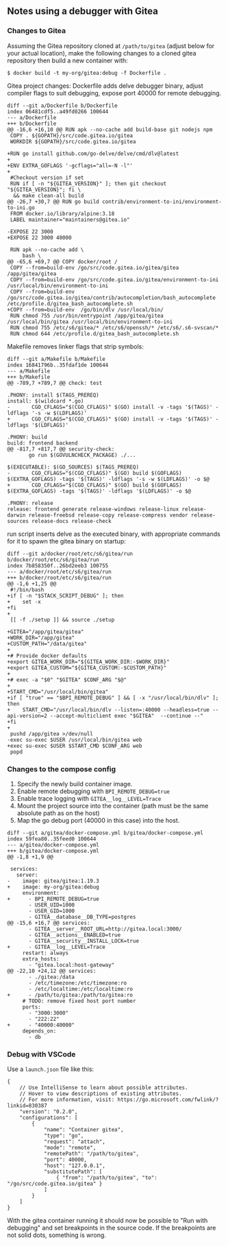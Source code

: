 ## Notes using a debugger with Gitea

### Changes to Gitea
Assuming the Gitea repository cloned at `/path/to/gitea` (adjust below for your actual location),
make the following changes to a cloned gitea repository then build a new container with:
```
$ docker build -t my-org/gitea:debug -f Dockerfile .
```

Gitea project changes:
Dockerfile adds delve debugger binary, adjust compiler flags to suit debugging, expose port 40000 for remote debugging.
```
diff --git a/Dockerfile b/Dockerfile
index 06481cdf5..a49fd0266 100644
--- a/Dockerfile
+++ b/Dockerfile
@@ -16,6 +16,10 @@ RUN apk --no-cache add build-base git nodejs npm
 COPY . ${GOPATH}/src/code.gitea.io/gitea
 WORKDIR ${GOPATH}/src/code.gitea.io/gitea

+RUN go install github.com/go-delve/delve/cmd/dlv@latest
+
+ENV EXTRA_GOFLAGS '-gcflags="all=-N -l"'
+
 #Checkout version if set
 RUN if [ -n "${GITEA_VERSION}" ]; then git checkout "${GITEA_VERSION}"; fi \
  && make clean-all build
@@ -26,7 +30,7 @@ RUN go build contrib/environment-to-ini/environment-to-ini.go
 FROM docker.io/library/alpine:3.18
 LABEL maintainer="maintainers@gitea.io"

-EXPOSE 22 3000
+EXPOSE 22 3000 40000

 RUN apk --no-cache add \
     bash \
@@ -65,6 +69,7 @@ COPY docker/root /
 COPY --from=build-env /go/src/code.gitea.io/gitea/gitea /app/gitea/gitea
 COPY --from=build-env /go/src/code.gitea.io/gitea/environment-to-ini /usr/local/bin/environment-to-ini
 COPY --from=build-env /go/src/code.gitea.io/gitea/contrib/autocompletion/bash_autocomplete /etc/profile.d/gitea_bash_autocomplete.sh
+COPY --from=build-env  /go/bin/dlv /usr/local/bin/
 RUN chmod 755 /usr/bin/entrypoint /app/gitea/gitea /usr/local/bin/gitea /usr/local/bin/environment-to-ini
 RUN chmod 755 /etc/s6/gitea/* /etc/s6/openssh/* /etc/s6/.s6-svscan/*
 RUN chmod 644 /etc/profile.d/gitea_bash_autocomplete.sh
 ```
Makefile removes linker flags that strip symbols:
 ```
diff --git a/Makefile b/Makefile
index 16841796b..35fdaf1de 100644
--- a/Makefile
+++ b/Makefile
@@ -789,7 +789,7 @@ check: test

 .PHONY: install $(TAGS_PREREQ)
 install: $(wildcard *.go)
-       CGO_CFLAGS="$(CGO_CFLAGS)" $(GO) install -v -tags '$(TAGS)' -ldflags '-s -w $(LDFLAGS)'
+       CGO_CFLAGS="$(CGO_CFLAGS)" $(GO) install -v -tags '$(TAGS)' -ldflags '$(LDFLAGS)'

 .PHONY: build
 build: frontend backend
@@ -817,7 +817,7 @@ security-check:
        go run $(GOVULNCHECK_PACKAGE) ./...

 $(EXECUTABLE): $(GO_SOURCES) $(TAGS_PREREQ)
-       CGO_CFLAGS="$(CGO_CFLAGS)" $(GO) build $(GOFLAGS) $(EXTRA_GOFLAGS) -tags '$(TAGS)' -ldflags '-s -w $(LDFLAGS)' -o $@
+       CGO_CFLAGS="$(CGO_CFLAGS)" $(GO) build $(GOFLAGS) $(EXTRA_GOFLAGS) -tags '$(TAGS)' -ldflags '$(LDFLAGS)' -o $@

 .PHONY: release
 release: frontend generate release-windows release-linux release-darwin release-freebsd release-copy release-compress vendor release-sources release-docs release-check
```
run script inserts delve as the executed binary, with appropriate commands for it to spawn the gitea binary on startup:
``` 
diff --git a/docker/root/etc/s6/gitea/run b/docker/root/etc/s6/gitea/run
index 7b858350f..26bd2eeb3 100755
--- a/docker/root/etc/s6/gitea/run
+++ b/docker/root/etc/s6/gitea/run
@@ -1,6 +1,25 @@
 #!/bin/bash
+if [ -n "$STACK_SCRIPT_DEBUG" ]; then
+    set -x
+fi
+
 [[ -f ./setup ]] && source ./setup

+GITEA="/app/gitea/gitea"
+WORK_DIR="/app/gitea"
+CUSTOM_PATH="/data/gitea"
+
+# Provide docker defaults
+export GITEA_WORK_DIR="${GITEA_WORK_DIR:-$WORK_DIR}"
+export GITEA_CUSTOM="${GITEA_CUSTOM:-$CUSTOM_PATH}"
+
+# exec -a "$0" "$GITEA" $CONF_ARG "$@"
+
+START_CMD="/usr/local/bin/gitea"
+if [ "true" == "$BPI_REMOTE_DEBUG" ] && [ -x "/usr/local/bin/dlv" ]; then
+    START_CMD="/usr/local/bin/dlv --listen=:40000 --headless=true --api-version=2 --accept-multiclient exec "$GITEA"  --continue --"
+fi
+
 pushd /app/gitea >/dev/null
-exec su-exec $USER /usr/local/bin/gitea web
+exec su-exec $USER $START_CMD $CONF_ARG web
 popd
```

### Changes to the compose config

1. Specify the newly build container image.
1. Enable remote debugging with `BPI_REMOTE_DEBUG=true`
1. Enable trace logging with `GITEA__log__LEVEL=Trace`
1. Mount the project source into the container (path must be the same absolute path as on the host)
1. Map the go debug port (40000 in this case) into the host.

```
diff --git a/gitea/docker-compose.yml b/gitea/docker-compose.yml
index 59fea80..35feed0 100644
--- a/gitea/docker-compose.yml
+++ b/gitea/docker-compose.yml
@@ -1,8 +1,9 @@

 services:
   server:
-    image: gitea/gitea:1.19.3
+    image: my-org/gitea:debug
     environment:
+      - BPI_REMOTE_DEBUG=true
       - USER_UID=1000
       - USER_GID=1000
       - GITEA__database__DB_TYPE=postgres
@@ -15,6 +16,7 @@ services:
       - GITEA__server__ROOT_URL=http://gitea.local:3000/
       - GITEA__actions__ENABLED=true
       - GITEA__security__INSTALL_LOCK=true
+      - GITEA__log__LEVEL=Trace
     restart: always
     extra_hosts:
       - "gitea.local:host-gateway"
@@ -22,10 +24,12 @@ services:
       - ./gitea:/data
       - /etc/timezone:/etc/timezone:ro
       - /etc/localtime:/etc/localtime:ro
+      - /path/to/gitea:/path/to/gitea:ro
     # TODO: remove fixed host port number
     ports:
       - "3000:3000"
       - "222:22"
+      - "40000:40000"
     depends_on:
       - db
```
### Debug with VSCode
Use a `launch.json` file like this:
```
{
    // Use IntelliSense to learn about possible attributes.
    // Hover to view descriptions of existing attributes.
    // For more information, visit: https://go.microsoft.com/fwlink/?linkid=830387
    "version": "0.2.0",
    "configurations": [
        {
            "name": "Container gitea",
            "type": "go",
            "request": "attach",
            "mode": "remote",
            "remotePath": "/path/to/gitea",
            "port": 40000,
            "host": "127.0.0.1",
            "substitutePath": [
                { "from": "/path/to/gitea", "to": "/go/src/code.gitea.io/gitea" }
            ]
        }
    ]
}
```
With the gitea container running it should now be possible to "Run with debugging" and set breakpoints in the source code. If the breakpoints are not solid dots, something is wrong.
